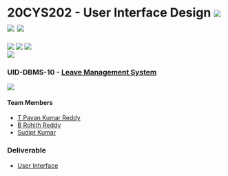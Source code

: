 # 20CYS202 - User Interface Design ![](https://img.shields.io/badge/-Completed-darkgreen) ![](https://img.shields.io/badge/-Evaluated-gold) ![](https://img.shields.io/badge/-Impressed-brown)
![](https://img.shields.io/badge/Batch-22CYS-lightgreen) ![](https://img.shields.io/badge/UG-blue) ![](https://img.shields.io/badge/Subject-UID-blue) <br/>
![](https://img.shields.io/badge/Category-BRIG-purple)

### UID-DBMS-10 - [Leave Management System](https://tpavankumarreddy.github.io/20CYS202-UID/Mini-Project/)
![](https://img.shields.io/badge/Template-Partial-silver)

#### Team Members
- [T Pavan Kumar Reddy]()
- [B Rohith Reddy]()
- [Sudipt Kumar]()

### Deliverable 
- [User Interface](UI/)
